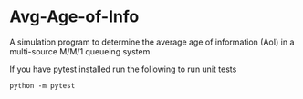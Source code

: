# Avg-Age-of-Info

A simulation program to determine the average age of information (AoI) in a multi-source M/M/1 queueing system

If you have pytest installed run the following to run unit tests

`python -m pytest`
